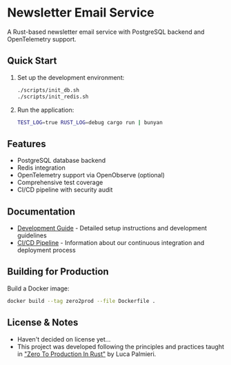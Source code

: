 # Newsletter Email Service

A Rust-based newsletter email service with PostgreSQL backend and OpenTelemetry support.

## Quick Start

1. Set up the development environment:

   ```sh
   ./scripts/init_db.sh
   ./scripts/init_redis.sh
   ```

2. Run the application:
   ```sh
   TEST_LOG=true RUST_LOG=debug cargo run | bunyan
   ```

## Features

- PostgreSQL database backend
- Redis integration
- OpenTelemetry support via OpenObserve (optional)
- Comprehensive test coverage
- CI/CD pipeline with security audit

## Documentation

- [Development Guide](DEVELOPMENT.md) - Detailed setup instructions and development guidelines
- [CI/CD Pipeline](docs/CI_CD.md) - Information about our continuous integration and deployment process

## Building for Production

Build a Docker image:

```sh
docker build --tag zero2prod --file Dockerfile .
```

## License & Notes

- Haven't decided on license yet...
- This project was developed following the principles and practices taught in ["Zero To Production In Rust"](https://www.zero2prod.com/) by Luca Palmieri.
